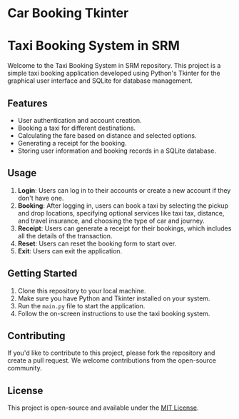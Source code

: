 # Car Booking Tkinter
# Taxi Booking System in SRM

Welcome to the Taxi Booking System in SRM repository. This project is a simple taxi booking application developed using Python's Tkinter for the graphical user interface and SQLite for database management.


## Features
- User authentication and account creation.
- Booking a taxi for different destinations.
- Calculating the fare based on distance and selected options.
- Generating a receipt for the booking.
- Storing user information and booking records in a SQLite database.

## Usage
1. **Login**: Users can log in to their accounts or create a new account if they don't have one.
2. **Booking**: After logging in, users can book a taxi by selecting the pickup and drop locations, specifying optional services like taxi tax, distance, and travel insurance, and choosing the type of car and journey.
3. **Receipt**: Users can generate a receipt for their bookings, which includes all the details of the transaction.
4. **Reset**: Users can reset the booking form to start over.
5. **Exit**: Users can exit the application.

## Getting Started
1. Clone this repository to your local machine.
2. Make sure you have Python and Tkinter installed on your system.
3. Run the `main.py` file to start the application.
4. Follow the on-screen instructions to use the taxi booking system.

## Contributing
If you'd like to contribute to this project, please fork the repository and create a pull request. We welcome contributions from the open-source community.

## License
This project is open-source and available under the [MIT License](LICENSE).


